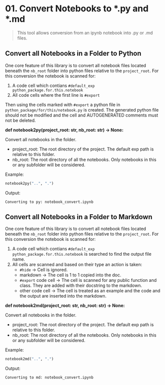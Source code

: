 # 01. Convert Notebooks to *.py and *.md

> This tool allows conversion from an ipynb notebook into .py or .md files.

## Convert all Notebooks in a Folder to Python

One core feature of this library is to convert all notebook files located beneath the `nb_root` folder into python files relative to the `project_root`.
For this conversion the notebook is scanned for:

1. A code cell which contians `#default_exp python_package.for.this.notebook`
2. All code cells where the first line is `#export`

Then using the cells marked with `#export` a python file in `python_package/for/this/notebook.py` is created.
The generated python file should not be modified and the cell and AUTOGENERATED comments must not be deleted.

**def notebook2py(project_root: str, nb_root: str) -> None:**

Convert all notebooks in the folder.

* project_root: The root directory of the project. The default exp path is relative to this folder.
* nb_root: The root directory of all the notebooks. Only notebooks in this or any subfolder will be considered.


Example:
```python
notebook2py("..", ".")
```
Output:
```
Converting to py: notebook_convert.ipynb

```

## Convert all Notebooks in a Folder to Markdown

One core feature of this library is to convert all notebook files located beneath the `nb_root` folder into python files relative to the `project_root`.
For this conversion the notebook is scanned for:

1. A code cell which contians `#default_exp python_package.for.this.notebook` is searched to find the output file name.
2. All cells are scanned and based on their type an action is taken:
    * `#hide` -> Cell is ignored.
    * markdown -> The cell is 1 to 1 copied into the doc.
    * `#export` code cell -> The cell is scanned for any public function and class. They are added with their docstring to the markdown.
    * other code cell -> The cell is treated as an example and the code and the output are inserted into the markdown.


**def notebook2md(project_root: str, nb_root: str) -> None:**

Convert all notebooks in the folder.

* project_root: The root directory of the project. The default exp path is relative to this folder.
* nb_root: The root directory of all the notebooks. Only notebooks in this or any subfolder will be considered.


Example:
```python
notebook2md("..", ".")
```
Output:
```
Converting to md: notebook_convert.ipynb

```

